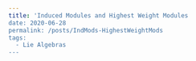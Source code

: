 ```yaml
---
title: 'Induced Modules and Highest Weight Modules
date: 2020-06-28
permalink: /posts/IndMods-HighestWeightMods
tags:
  - Lie Algebras
---
```


